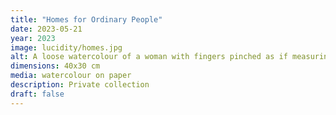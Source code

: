 ```yaml
---
title: "Homes for Ordinary People"
date: 2023-05-21
year: 2023
image: lucidity/homes.jpg
alt: A loose watercolour of a woman with fingers pinched as if measuring something precisely
dimensions: 40x30 cm
media: watercolour on paper
description: Private collection
draft: false
---
```


